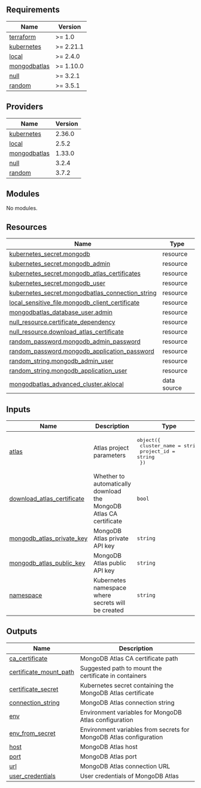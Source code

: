 <!-- BEGIN_TF_DOCS -->
## Requirements

| Name | Version |
|------|---------|
| <a name="requirement_terraform"></a> [terraform](#requirement\_terraform) | >= 1.0 |
| <a name="requirement_kubernetes"></a> [kubernetes](#requirement\_kubernetes) | >= 2.21.1 |
| <a name="requirement_local"></a> [local](#requirement\_local) | >= 2.4.0 |
| <a name="requirement_mongodbatlas"></a> [mongodbatlas](#requirement\_mongodbatlas) | >= 1.10.0 |
| <a name="requirement_null"></a> [null](#requirement\_null) | >= 3.2.1 |
| <a name="requirement_random"></a> [random](#requirement\_random) | >= 3.5.1 |

## Providers

| Name | Version |
|------|---------|
| <a name="provider_kubernetes"></a> [kubernetes](#provider\_kubernetes) | 2.36.0 |
| <a name="provider_local"></a> [local](#provider\_local) | 2.5.2 |
| <a name="provider_mongodbatlas"></a> [mongodbatlas](#provider\_mongodbatlas) | 1.33.0 |
| <a name="provider_null"></a> [null](#provider\_null) | 3.2.4 |
| <a name="provider_random"></a> [random](#provider\_random) | 3.7.2 |

## Modules

No modules.

## Resources

| Name | Type |
|------|------|
| [kubernetes_secret.mongodb](https://registry.terraform.io/providers/hashicorp/kubernetes/latest/docs/resources/secret) | resource |
| [kubernetes_secret.mongodb_admin](https://registry.terraform.io/providers/hashicorp/kubernetes/latest/docs/resources/secret) | resource |
| [kubernetes_secret.mongodb_atlas_certificates](https://registry.terraform.io/providers/hashicorp/kubernetes/latest/docs/resources/secret) | resource |
| [kubernetes_secret.mongodb_user](https://registry.terraform.io/providers/hashicorp/kubernetes/latest/docs/resources/secret) | resource |
| [kubernetes_secret.mongodbatlas_connection_string](https://registry.terraform.io/providers/hashicorp/kubernetes/latest/docs/resources/secret) | resource |
| [local_sensitive_file.mongodb_client_certificate](https://registry.terraform.io/providers/hashicorp/local/latest/docs/resources/sensitive_file) | resource |
| [mongodbatlas_database_user.admin](https://registry.terraform.io/providers/mongodb/mongodbatlas/latest/docs/resources/database_user) | resource |
| [null_resource.certificate_dependency](https://registry.terraform.io/providers/hashicorp/null/latest/docs/resources/resource) | resource |
| [null_resource.download_atlas_certificate](https://registry.terraform.io/providers/hashicorp/null/latest/docs/resources/resource) | resource |
| [random_password.mongodb_admin_password](https://registry.terraform.io/providers/hashicorp/random/latest/docs/resources/password) | resource |
| [random_password.mongodb_application_password](https://registry.terraform.io/providers/hashicorp/random/latest/docs/resources/password) | resource |
| [random_string.mongodb_admin_user](https://registry.terraform.io/providers/hashicorp/random/latest/docs/resources/string) | resource |
| [random_string.mongodb_application_user](https://registry.terraform.io/providers/hashicorp/random/latest/docs/resources/string) | resource |
| [mongodbatlas_advanced_cluster.aklocal](https://registry.terraform.io/providers/mongodb/mongodbatlas/latest/docs/data-sources/advanced_cluster) | data source |

## Inputs

| Name | Description | Type | Default | Required |
|------|-------------|------|---------|:--------:|
| <a name="input_atlas"></a> [atlas](#input\_atlas) | Atlas project parameters | <pre>object({<br/>    cluster_name = string<br/>    project_id   = string<br/>  })</pre> | n/a | yes |
| <a name="input_download_atlas_certificate"></a> [download\_atlas\_certificate](#input\_download\_atlas\_certificate) | Whether to automatically download the MongoDB Atlas CA certificate | `bool` | `false` | no |
| <a name="input_mongodb_atlas_private_key"></a> [mongodb\_atlas\_private\_key](#input\_mongodb\_atlas\_private\_key) | MongoDB Atlas private API key | `string` | n/a | yes |
| <a name="input_mongodb_atlas_public_key"></a> [mongodb\_atlas\_public\_key](#input\_mongodb\_atlas\_public\_key) | MongoDB Atlas public API key | `string` | n/a | yes |
| <a name="input_namespace"></a> [namespace](#input\_namespace) | Kubernetes namespace where secrets will be created | `string` | n/a | yes |

## Outputs

| Name | Description |
|------|-------------|
| <a name="output_ca_certificate"></a> [ca\_certificate](#output\_ca\_certificate) | MongoDB Atlas CA certificate path |
| <a name="output_certificate_mount_path"></a> [certificate\_mount\_path](#output\_certificate\_mount\_path) | Suggested path to mount the certificate in containers |
| <a name="output_certificate_secret"></a> [certificate\_secret](#output\_certificate\_secret) | Kubernetes secret containing the MongoDB Atlas certificate |
| <a name="output_connection_string"></a> [connection\_string](#output\_connection\_string) | MongoDB Atlas connection string |
| <a name="output_env"></a> [env](#output\_env) | Environment variables for MongoDB Atlas configuration |
| <a name="output_env_from_secret"></a> [env\_from\_secret](#output\_env\_from\_secret) | Environment variables from secrets for MongoDB Atlas configuration |
| <a name="output_host"></a> [host](#output\_host) | MongoDB Atlas host |
| <a name="output_port"></a> [port](#output\_port) | MongoDB Atlas port |
| <a name="output_url"></a> [url](#output\_url) | MongoDB Atlas connection URL |
| <a name="output_user_credentials"></a> [user\_credentials](#output\_user\_credentials) | User credentials of MongoDB Atlas |
<!-- END_TF_DOCS -->

